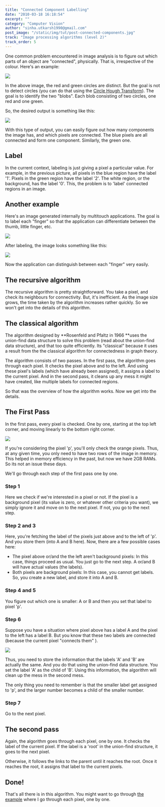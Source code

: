 ```yaml
---
title: "Connected Component Labelling"
date: "2010-03-18 16:18:54"
excerpt: ""
category: "Computer Vision"
author: "sinha.utkarsh1990@gmail.com"
post_image: "/static/img/tut/post-connected-components.jpg"
track: "Image processing algorithms (level 2)"
track_order: 5
---
```

One common problem encountered in image analysis is to figure out which parts of an object are "connected", physically. That is, irrespective of the colour. Here's an example: 

![](/static/img/tut/labelling-example.jpg)

In the above image, the red and green circles are distinct. But the goal is not to detect circles (you can do that using the [Circle Hough Transform](/tutorials/circle-hough-transform/)). The goal is to identify the two "blobs". Each blob consisting of two circles, one red and one green. 

So, the desired output is something like this:

![](/static/img/tut/labelling-labelled.jpg)

With this type of output, you can easily figure out how many components the image has, and which pixels are connected. The blue pixels are all connected and form one component. Similarly, the green one. 

## Label

In the current context, labeling is just giving a pixel a particular value. For example, in the previous picture, all pixels in the blue region have the label '1'. Pixels in the green region have the label '2'. The white region, or the background, has the label '0'. This, the problem is to 'label' connected regions in an image. 

## Another example

Here's an image generated internally by multitouch applications. The goal is to label each "finger" so that the application can differentiate between the thumb, little finger, etc.

![](/static/img/tut/connected-mt.jpg)

After labeling, the image looks something like this:

![](/static/img/tut/connected-mt-labelled.jpg)

Now the application can distinguish between each "finger" very easily. 

## The recursive algorithm

The recursive algorithm is pretty straightforward. You take a pixel, and check its neighbours for connectivity. But, it's inefficient. As the image size grows, the time taken by the algorithm increases rather quickly. So we won't get into the details of this algorithm.

## The classical algorithm

The algorithm designed by **Rosenfeld and Pfaltz in 1966 **uses the union-find data structure to solve this problem (read about the union-find data structure), and that too quite efficiently. Its "classical" because it uses a result from the the classical algorithm for connectedness in graph theory.

The algorithm consists of two passes. In the first pass, the algorithm goes through each pixel. It checks the pixel above and to the left. And using these pixel's labels (which have already been assigned), it assigns a label to the current pixel. And in the second pass, it cleans up any mess it might have created, like multiple labels for connected regions.

So that was the overview of how the algorithm works. Now we get into the details. 

## The First Pass

In the first pass, every pixel is checked. One by one, starting at the top left corner, and moving linearly to the bottom right corner.

![](/static/img/tut/labelling-top-left.jpg)

If you're considering the pixel 'p', you'll only check the orange pixels. Thus, at any given time, you only need to have two rows of the image in memory. This helped in memory efficiency in the past, but now we have 2GB RAMs. So its not an issue these days.

We'll go through each step of the first pass one by one. 

### Step 1

Here we check if we're interested in a pixel or not. If the pixel is a background pixel (its value is zero, or whatever other criteria you want), we simply ignore it and move on to the next pixel. If not, you go to the next step. 

### Step 2 and 3

Here, you're fetching the label of the pixels just above and to the left of 'p'. And you store them (into A and B here). Now, there are a few possible cases here: 

  * The pixel above or/and the the left aren't background pixels: In this case, things proceed as usual. You just go to the next step. A or/and B will have actual values (the labels).
  * Both pixels are background pixels: In this case, you cannot get labels. So, you create a new label, and store it into A and B.

### Step 4 and 5

You figure out which one is smaller: A or B and then you set that label to pixel 'p'. 

### Step 6

Suppose you have a situation where pixel above has a label A and the pixel to the left has a label B. But you know that these two labels are connected (because the current pixel "connects them" ).

![](/static/img/tut/labelling-parenting.jpg)

Thus, you need to store the information that the labels 'A' and 'B' are actually the same. And you do that using the union-find data structure. You set the label 'A' as the child of 'B'. Using this information, the algorithm will clean up the mess in the second mess.

The only thing you need to remember is that the smaller label get assigned to 'p', and the larger number becomes a child of the smaller number. 

### Step 7

Go to the next pixel. 

## The second pass

Again, the algorithm goes through each pixel, one by one. It checks the label of the current pixel. If the label is a 'root' in the union-find structure, it goes to the next pixel.

Otherwise, it follows the links to the parent until it reaches the root. Once it reaches the root, it assigns that label to the current pixels. 

## Done!

That's all there is in this algorithm. You might want to go through [the example](/tutorials/labelling-connected-components-example/) where I go through each pixel, one by one.

